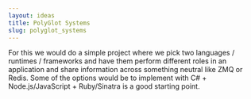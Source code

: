 ```yaml
---
layout: ideas
title: PolyGlot Systems
slug: polyglot_systems
---
```

For this we would do a simple project where we pick two languages / runtimes / frameworks and have them perform different roles in an application and share information across something neutral like ZMQ or Redis. Some of the options would be to implement with C# + Node.js/JavaScript + Ruby/Sinatra is a good starting point.
